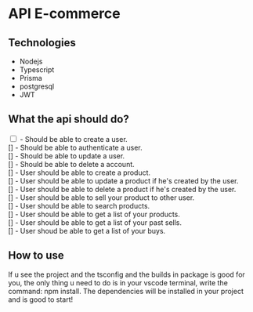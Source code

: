 # API E-commerce

## Technologies
- Nodejs
- Typescript
- Prisma
- postgresql
- JWT


 ## What the api should do?
 
<input type="checkbox" name="opcional[]" value="queijo"> - Should be able to create a user. </br>
 [] - Should be able to authenticate a user.  </br>
 [] - Should be able to update a user. </br>
 [] - Should be able to delete a account. </br>
 [] - User should be able to create a product. </br>
 [] - User should be able to update a product if he's created by the user. </br>
 [] - User should be able to delete a product if he's created by the user. </br>
 [] - User should be able to sell your product to other user. </br>
 [] - User should be able to search products. </br>
 [] - User should be able to get a list of your products. </br>
 [] - User should be able to get a list of your past sells. </br>
 [] - User shoud be able to get a list of your buys. </br>
  
 
## How to use
If u see the project and the tsconfig and the builds in package is good for you, the only thing u need to do is in your vscode terminal, write the command: npm install.
The dependencies will be installed in your project and is good to start!

